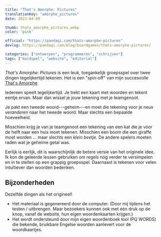 ```yaml
---
title: "That's Amorphe: Pictures"
translationKey: "amorphe_pictures"
date: 2023-04-09

thumb: thats_amorphe_pictures.webp
color: 'pink'

official: "https://pandaqi.com/thats-amorphe-pictures"
devlog: https://pandaqi.com/blog/boardgames/thats-amorphe-pictures/

categories: ["ontwerpen", "programmeren", "schrijven"]
tags: ["bordspel", "website", "editorial"]
---
```


_That's Amorphe: Pictures_ is een leuk, toegankelijk groepsspel over twee dingen tegelijkertijd tekenen. Het is een "spin-off" van mijn succesvolle [That's Amorphe](/nl/ontwerpen/thats-amorphe)

Iedereen speelt tegelijkertijd. Je trekt een kaart met woorden en tekent eentje ervan. Maar dan wissel je jouw tekening met je teamgenoot.

Je pakt een tweede woord---geheim---en moet die tekening voor je neus _veranderen_ naar het tweede woord. Maar slechts een bepaalde hoeveelheid.

Misschien krijg je van je teamgenoot een tekening van een kat die je voor de helft naar een huis moet tekenen. Misschien een boom die een giraffe moet worden ... maar slechts een _klein beetje_. De andere spelers moeten raden wat je geheime getal was.

Eerlijk is eerlijk, dit is waarschijnlijk de betere versie van het originele idee. Ik kon de geleerde lessen gebruiken om regels nóg verder te versimpelen en in te stellen op een grappig groepsspel. Daarnaast is tekenen voor velen intuïtiever dan woorden bedenken.

## Bijzonderheden

Dezelfde dingen als het origineel!

* Het materiaal is gegenereerd door de computer. (Door mij tijdens het testen / uitbrengen. Maar bezoekers kunnen ook met één druk op de knop, vanaf de website, hun eigen woordenkaarten krijgen.)
* Het wordt ondersteund door mijn eigen woordenboek tool (PQ WORDS) die bekende, bruikbare Engelse woorden aanlevert voor de woordkaartjes.